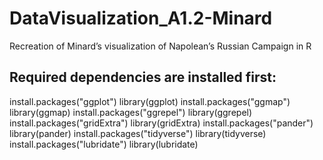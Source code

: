 # DataVisualization_A1.2-Minard
Recreation of Minard’s visualization of Napolean’s Russian Campaign in R

## Required dependencies are installed first:

install.packages("ggplot")
library(ggplot)
install.packages("ggmap")
library(ggmap)
install.packages("ggrepel")
library(ggrepel)
install.packages("gridExtra")
library(gridExtra)
install.packages("pander")
library(pander)
install.packages("tidyverse")
library(tidyverse)
install.packages("lubridate")
library(lubridate)

